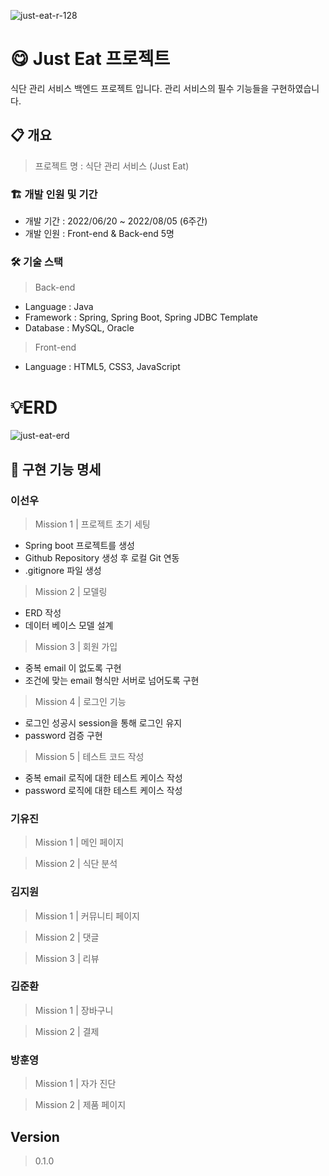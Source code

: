 ![just-eat-r-128](https://user-images.githubusercontent.com/82517133/175306704-c1218ad6-31fe-4b53-9562-6ce20d6fc5dc.png)
# 😋 Just Eat 프로젝트

식단 관리 서비스 백엔드 프로젝트 입니다. 관리 서비스의 필수 기능들을 구현하였습니다.

## 📋 개요

> 프로젝트 명 : 식단 관리 서비스 (Just Eat)
>

### 🏗️ 개발 인원 및 기간

- 개발 기간 : 2022/06/20 ~ 2022/08/05 (6주간)
- 개발 인원 : Front-end & Back-end 5명

### 🛠️ 기술 스택

> Back-end
>
- Language : Java
- Framework : Spring, Spring Boot, Spring JDBC Template
- Database : MySQL, Oracle

> Front-end
>
- Language : HTML5, CSS3, JavaScript

# 💡ERD

![just-eat-erd](https://user-images.githubusercontent.com/82517133/175777838-09a3c6e7-5d22-4c0b-9a13-f0c83909e375.png)


## 📝 구현 기능 명세

### 이선우

> Mission 1 | 프로젝트 초기 세팅
>
- Spring boot 프로젝트를 생성
- Github Repository 생성 후 로컬 Git 연동
- .gitignore 파일 생성

> Mission 2 | 모델링
>
- ERD 작성
- 데이터 베이스 모델 설계

> Mission 3 | 회원 가입
>
- 중복 email 이 없도록 구현
- 조건에 맞는 email 형식만 서버로 넘어도록 구현

> Mission 4 | 로그인 기능
>
- 로그인 성공시 session을 통해 로그인 유지
- password 검증 구현

> Mission 5 | 테스트 코드 작성
>
- 중복 email 로직에 대한 테스트 케이스 작성
- password 로직에 대한 테스트 케이스 작성

### 기유진

> Mission 1 | 메인 페이지
>

> Mission 2 | 식단 분석
>

### 김지원

> Mission 1 | 커뮤니티 페이지
>

> Mission 2 | 댓글
>

> Mission 3 | 리뷰
>

### 김준환

> Mission 1 | 장바구니
>

> Mission 2 | 결제
>

### 방훈영

> Mission 1 | 자가 진단
>

> Mission 2 | 제품 페이지
>

## Version

> 0.1.0
>